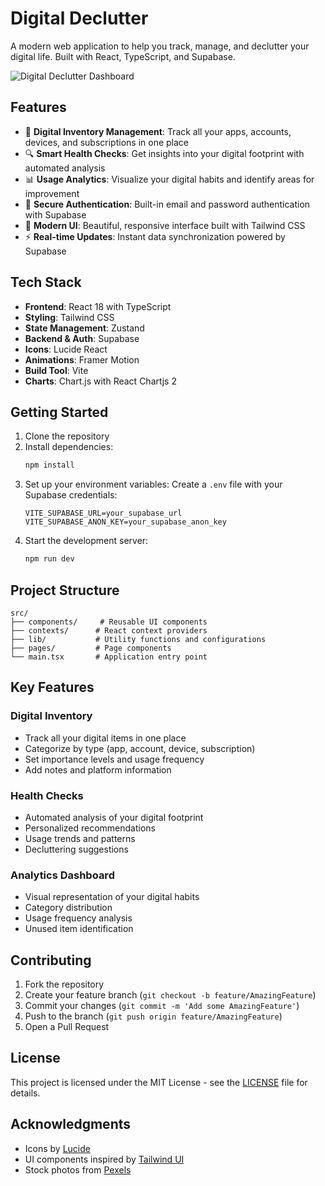 # Digital Declutter

A modern web application to help you track, manage, and declutter your digital life. Built with React, TypeScript, and Supabase.

![Digital Declutter Dashboard](https://images.pexels.com/photos/669615/pexels-photo-669615.jpeg?auto=compress&cs=tinysrgb&w=1260&h=750&dpr=2)

## Features

- 📱 **Digital Inventory Management**: Track all your apps, accounts, devices, and subscriptions in one place
- 🔍 **Smart Health Checks**: Get insights into your digital footprint with automated analysis
- 📊 **Usage Analytics**: Visualize your digital habits and identify areas for improvement
- 🔐 **Secure Authentication**: Built-in email and password authentication with Supabase
- 🎨 **Modern UI**: Beautiful, responsive interface built with Tailwind CSS
- ⚡ **Real-time Updates**: Instant data synchronization powered by Supabase

## Tech Stack

- **Frontend**: React 18 with TypeScript
- **Styling**: Tailwind CSS
- **State Management**: Zustand
- **Backend & Auth**: Supabase
- **Icons**: Lucide React
- **Animations**: Framer Motion
- **Build Tool**: Vite
- **Charts**: Chart.js with React Chartjs 2

## Getting Started

1. Clone the repository
2. Install dependencies:
   ```bash
   npm install
   ```
3. Set up your environment variables:
   Create a `.env` file with your Supabase credentials:
   ```
   VITE_SUPABASE_URL=your_supabase_url
   VITE_SUPABASE_ANON_KEY=your_supabase_anon_key
   ```
4. Start the development server:
   ```bash
   npm run dev
   ```

## Project Structure

```
src/
├── components/     # Reusable UI components
├── contexts/      # React context providers
├── lib/           # Utility functions and configurations
├── pages/         # Page components
└── main.tsx       # Application entry point
```

## Key Features

### Digital Inventory
- Track all your digital items in one place
- Categorize by type (app, account, device, subscription)
- Set importance levels and usage frequency
- Add notes and platform information

### Health Checks
- Automated analysis of your digital footprint
- Personalized recommendations
- Usage trends and patterns
- Decluttering suggestions

### Analytics Dashboard
- Visual representation of your digital habits
- Category distribution
- Usage frequency analysis
- Unused item identification

## Contributing

1. Fork the repository
2. Create your feature branch (`git checkout -b feature/AmazingFeature`)
3. Commit your changes (`git commit -m 'Add some AmazingFeature'`)
4. Push to the branch (`git push origin feature/AmazingFeature`)
5. Open a Pull Request

## License

This project is licensed under the MIT License - see the [LICENSE](LICENSE) file for details.

## Acknowledgments

- Icons by [Lucide](https://lucide.dev)
- UI components inspired by [Tailwind UI](https://tailwindui.com)
- Stock photos from [Pexels](https://www.pexels.com)